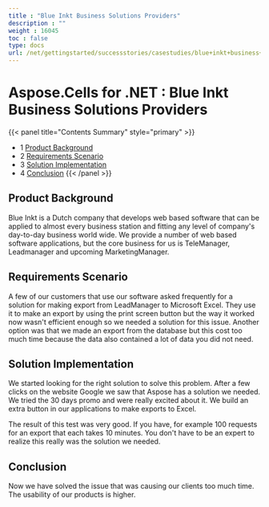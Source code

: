 ```yaml
---
title : "Blue Inkt Business Solutions Providers" 
description : "" 
weight : 16045 
toc : false
type: docs
url: /net/gettingstarted/successstories/casestudies/blue+inkt+business+solutions+providers/
---
```


# Aspose.Cells for .NET : Blue Inkt Business Solutions Providers


{{< panel title="Contents Summary" style="primary" >}}
*   1 [Product Background](#product-background)
*   2 [Requirements Scenario](#requirements-scenario)
*   3 [Solution Implementation](#solution-implementation)
*   4 [Conclusion](#conclusion)
{{< /panel >}}
## Product Background

Blue Inkt is a Dutch company that develops web based software that can be applied to almost every business station and fitting any level of company's day-to-day business world wide. We provide a number of web based software applications, but the core business for us is TeleManager, Leadmanager and upcoming MarketingManager.

## Requirements Scenario

A few of our customers that use our software asked frequently for a solution for making export from LeadManager to Microsoft Excel. They use it to make an export by using the print screen button but the way it worked now wasn't efficient enough so we needed a solution for this issue. Another option was that we made an export from the database but this cost too much time because the data also contained a lot of data you did not need.

## Solution Implementation

We started looking for the right solution to solve this problem. After a few clicks on the website Google we saw that Aspose has a solution we needed. We tried the 30 days promo and were really excited about it. We build an extra button in our applications to make exports to Excel.

The result of this test was very good. If you have, for example 100 requests for an export that each takes 10 minutes. You don't have to be an expert to realize this really was the solution we needed.

## Conclusion

Now we have solved the issue that was causing our clients too much time. The usability of our products is higher.

